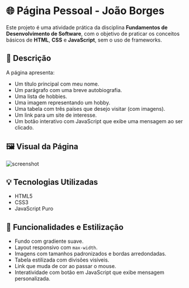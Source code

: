 # 🌐 Página Pessoal - João Borges

Este projeto é uma atividade prática da disciplina **Fundamentos de Desenvolvimento de Software**, com o objetivo de praticar os conceitos básicos de **HTML**, **CSS** e **JavaScript**, sem o uso de frameworks.

## 📄 Descrição

A página apresenta:

- Um título principal com meu nome.
- Um parágrafo com uma breve autobiografia.
- Uma lista de hobbies.
- Uma imagem representando um hobby.
- Uma tabela com três países que desejo visitar (com imagens).
- Um link para um site de interesse.
- Um botão interativo com JavaScript que exibe uma mensagem ao ser clicado.

## 🖼️ Visual da Página

![screenshot](images/screenshot.png) <!-- (opcional, substitua se quiser) -->

## 💡 Tecnologias Utilizadas

- HTML5
- CSS3
- JavaScript Puro

## 🎨 Funcionalidades e Estilização

- Fundo com gradiente suave.
- Layout responsivo com `max-width`.
- Imagens com tamanhos padronizados e bordas arredondadas.
- Tabela estilizada com divisões visíveis.
- Link que muda de cor ao passar o mouse.
- Interatividade com botão em JavaScript que exibe mensagem personalizada.
